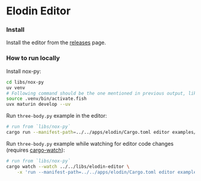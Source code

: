 # Elodin Editor

### Install

Install the editor from the [releases](https://github.com/elodin-sys/elodin/releases) page.

### How to run locally

Install nox-py:

```sh
cd libs/nox-py
uv venv
# Following command should be the one mentioned in previous output, like `Activate with: source .venv/bin/activate.fish`
source .venv/bin/activate.fish
uvx maturin develop --uv
```

Run `three-body.py` example in the editor:

```sh
# run from `libs/nox-py`
cargo run --manifest-path=../../apps/elodin/Cargo.toml editor examples/three-body.py
```

Run `three-body.py` example while watching for editor code changes (requires [cargo-watch](https://crates.io/crates/cargo-watch)):

```sh
# run from `libs/nox-py`
cargo watch --watch ../../libs/elodin-editor \
    -x 'run --manifest-path=../../apps/elodin/Cargo.toml editor examples/three-body.py'
```
